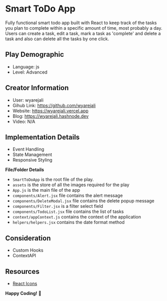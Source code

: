 # Smart ToDo App

Fully functional smart todo app built with React to keep track of the tasks you plan to complete within a specific amount of time, most probably a day. Users can create a task, edit a task, mark a task as 'complete' and delete a task and also can delete all the tasks by one click.

## Play Demographic

- Language: js
- Level: Advanced

## Creator Information

- User: wyarejali
- Gihub Link: https://github.com/wyarejali
- Website: https://wyarejali.vercel.app
- Blog: https://wyarejali.hashnode.dev
- Video: N/A

## Implementation Details

- Event Handling
- State Management
- Responsive Styling

**File/Folder Details**

- `SmartToDoApp` is the root file of the play.
- `assets` is the store of all the images required for the play
- `App.js` is the main file of the app
- `components/Alert.jsx` file contains the alert message
- `components/DeleteModal.jsx` file contains the delete popup message
- `components/Filter.jsx` is a filter select field
- `components/TodoList.jsx` file contains the list of tasks
- `context/appContext.js` contains the context of the application
- `helpers/helpers.jsx` contains the date format method

## Consideration

- Custom Hooks
- ContextAPI

## Resources

- [React Icons](https://react-icons.github.io/react-icons/)

**Happy Coding!** 🤩
